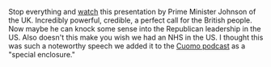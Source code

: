 Stop everything and <a href="https://twitter.com/BorisJohnson/status/1249336590482243585">watch</a> this presentation by Prime Minister Johnson of the UK. Incredibly powerful, credible, a perfect call for the British people. Now maybe he can knock some sense into the Republican leadership in the US. Also doesn't this make you wish we had an NHS in the US. I thought this was such a noteworthy speech we added it to the <a href="http://this.how/cuomo/">Cuomo podcast</a> as a "special enclosure."
